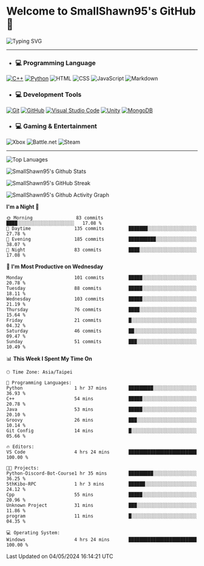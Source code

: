 # Welcome to SmallShawn95's GitHub 👋

![Typing SVG](https://readme-typing-svg.demolab.com/?lines=print("Hello,+world");cout+>>+"Hello,+world!";console.log("Hello,+world!")&center=true&vCenter=true&size=22&random=true)

***
<!-- https://shields.io/, https://simpleicons.org/ -->
* ### 💻 Programming Language
[![C++](https://img.shields.io/badge/-C++-00599C?style=flat-square&logo=cplusplus)](https://cplusplus.com/)
[![Python](https://img.shields.io/badge/-Python-3776AB?style=flat-square&logo=python&logoColor=white)](https://www.python.org/)
![HTML](https://img.shields.io/badge/-HTML-E34F26?style=flat-square&logo=html5&logoColor=white)
![CSS](https://img.shields.io/badge/-CSS-1572B6?style=flat-square&logo=css3)
![JavaScript](https://img.shields.io/badge/-JavaScript-F7DF1E?style=flat-square&logo=javascript&logoColor=white)
![Markdown](https://img.shields.io/badge/-Markdown-000000?style=flat-square&logo=markdown)
* ### 💻 Development Tools
[![Git](https://img.shields.io/badge/-Git-f05032?style=flat-square&logo=git&logoColor=white)](https://git-scm.com/)
[![GitHub](https://img.shields.io/badge/-GitHub-181717?style=flat-square&logo=github)](https://github.com/)
[![Visual Studio Code](https://img.shields.io/badge/-Visual%20Studio%20Code-007ACC?style=flat-square&logo=visualstudiocode)](https://code.visualstudio.com/)
[![Unity](https://img.shields.io/badge/-Unity-000000?style=flat-square&logo=unity)](https://unity.com/)
[![MongoDB](https://img.shields.io/badge/-MongoDB-47A248?style=flat-square&logo=mongodb&logoColor=white)](https://www.mongodb.com/)
* ### 💻 Gaming & Entertainment
![Xbox](https://img.shields.io/badge/-Xbox-107C10?style=flat-square&logo=xbox)
![Battle.net](https://img.shields.io/badge/-Battle.net-4381C3?style=flat-square&logo=battledotnet&logoColor=white)
![Steam](https://img.shields.io/badge/-Steam-000000?style=flat-square&logo=steam)
***

<!-- ![GitHub User's Stars](https://img.shields.io/github/stars/smallshawn95?color=orange&label=Stars&labelColor=yellow) -->
<!-- ![GitHub Followers](https://img.shields.io/github/followers/smallshawn95?color=orange&label=Followers&labelColor=FFDBAC) -->

![Top Lanuages](https://github-readme-stats.vercel.app/api/top-langs/?username=smallshawn95&theme=holi&layout=donut&size_weight=0.5&count_weight=0.5&exclude_repo=smallshawn95.github.io)

![SmallShawn95's Github Stats](https://github-readme-stats.vercel.app/api?username=smallshawn95&theme=holi&show_icons=true&rank_icon=github)

![SmallShawn95's GitHub Streak](https://streak-stats.demolab.com/?user=smallshawn95&theme=holi-theme&date_format=M%20j%5B%2C%20Y%5D)

![SmallShawn95's Github Activity Graph](https://github-readme-activity-graph.vercel.app/graph?username=smallshawn95&theme=tokyo-night)

<!-- ![SmallShawn95's WakaTime Stats](https://github-readme-stats.vercel.app/api/wakatime?username=smallshawn95) -->
<!-- ![Repositorie Card](https://github-readme-stats.vercel.app/api/pin/?username=smallshawn95&repo=Python-Discord-Bot-Course&theme=holi) -->
<!-- ![Repositorie Card](https://github-readme-stats.vercel.app/api/pin/?username=smallshawn95&repo=ZeroJudge-Code&theme=holi) -->

<!--START_SECTION:waka-->
**I'm a Night 🦉** 

```text
🌞 Morning                83 commits          ████░░░░░░░░░░░░░░░░░░░░░   17.08 % 
🌆 Daytime                135 commits         ███████░░░░░░░░░░░░░░░░░░   27.78 % 
🌃 Evening                185 commits         ██████████░░░░░░░░░░░░░░░   38.07 % 
🌙 Night                  83 commits          ████░░░░░░░░░░░░░░░░░░░░░   17.08 % 
```
📅 **I'm Most Productive on Wednesday** 

```text
Monday                   101 commits         █████░░░░░░░░░░░░░░░░░░░░   20.78 % 
Tuesday                  88 commits          █████░░░░░░░░░░░░░░░░░░░░   18.11 % 
Wednesday                103 commits         █████░░░░░░░░░░░░░░░░░░░░   21.19 % 
Thursday                 76 commits          ████░░░░░░░░░░░░░░░░░░░░░   15.64 % 
Friday                   21 commits          █░░░░░░░░░░░░░░░░░░░░░░░░   04.32 % 
Saturday                 46 commits          ██░░░░░░░░░░░░░░░░░░░░░░░   09.47 % 
Sunday                   51 commits          ███░░░░░░░░░░░░░░░░░░░░░░   10.49 % 
```


📊 **This Week I Spent My Time On** 

```text
🕑︎ Time Zone: Asia/Taipei

💬 Programming Languages: 
Python                   1 hr 37 mins        █████████░░░░░░░░░░░░░░░░   36.93 % 
C++                      54 mins             █████░░░░░░░░░░░░░░░░░░░░   20.78 % 
Java                     53 mins             █████░░░░░░░░░░░░░░░░░░░░   20.10 % 
Groovy                   26 mins             ███░░░░░░░░░░░░░░░░░░░░░░   10.14 % 
Git Config               14 mins             █░░░░░░░░░░░░░░░░░░░░░░░░   05.66 % 

🔥 Editors: 
VS Code                  4 hrs 24 mins       █████████████████████████   100.00 % 

🐱‍💻 Projects: 
Python-Discord-Bot-Course1 hr 35 mins        █████████░░░░░░░░░░░░░░░░   36.25 % 
5thKibo-RPC              1 hr 3 mins         ██████░░░░░░░░░░░░░░░░░░░   24.12 % 
Cpp                      55 mins             █████░░░░░░░░░░░░░░░░░░░░   20.96 % 
Unknown Project          31 mins             ███░░░░░░░░░░░░░░░░░░░░░░   11.86 % 
program                  11 mins             █░░░░░░░░░░░░░░░░░░░░░░░░   04.35 % 

💻 Operating System: 
Windows                  4 hrs 24 mins       █████████████████████████   100.00 % 
```


 Last Updated on 04/05/2024 16:14:21 UTC
<!--END_SECTION:waka-->

<!--
**smallshawn95/smallshawn95** is a ✨ _special_ ✨ repository because its `README.md` (this file) appears on your GitHub profile.

- 🔭 I’m currently working on ...
- 🌱 I’m currently learning ...
- 👯 I’m looking to collaborate on ...
- 🤔 I’m looking for help with ...
- 💬 Ask me about ...
- 📫 How to reach me: ...
- 😄 Pronouns: ...
- ⚡ Fun fact: ...
-->
